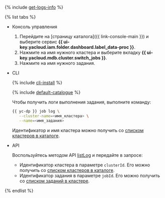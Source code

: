 
{% include [get-logs-info](note-info-get-logs.md) %}


{% list tabs %}

- Консоль управления

    1. Перейдите на [страницу каталога]({{ link-console-main }}) и выберите сервис **{{ ui-key.yacloud.iam.folder.dashboard.label_data-proc }}**.
    1. Нажмите на имя нужного кластера и выберите вкладку **{{ ui-key.yacloud.mdb.cluster.switch_jobs }}**.
    1. Нажмите на имя нужного задания.

- CLI

    {% include [cli-install](../cli-install.md) %}

    {% include [default-catalogue](../default-catalogue.md) %}

    Чтобы получить логи выполнения задания, выполните команду:

    ```bash
    {{ yc-dp }} job log \
       --cluster-name=<имя_кластера> \
       --name=<имя_задания>
    ```

    Идентификатор и имя кластера можно получить со [списком кластеров в каталоге](../../data-proc/operations/cluster-list.md#list).

- API

    Воспользуйтесь методом API [listLog](../../data-proc/api-ref/Job/listLog) и передайте в запросе:

    * Идентификатор кластера в параметре `clusterId`. Его можно получить со [списком кластеров в каталоге](../../data-proc/operations/cluster-list.md#list).
    * Идентификатор задания в параметре `jobId`. Его можно получить со [списком заданий в кластере](#list).

{% endlist %}
